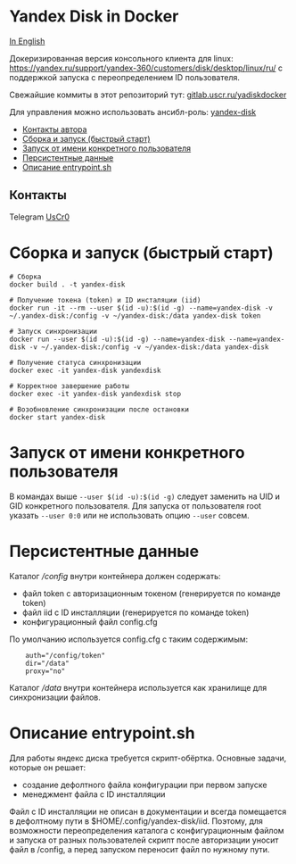 # Yandex Disk in Docker

[In English](README_en.md)

Докеризированная версия консольного клиента для linux: https://yandex.ru/support/yandex-360/customers/disk/desktop/linux/ru/ с поддержкой запуска с переопределением ID пользователя.

Свежайшие коммиты в этот репозиторий тут: [gitlab.uscr.ru/yadiskdocker](https://gitlab.uscr.ru/public-projects/yadiskdocker)

Для управления можно использовать ансибл-роль: [yandex-disk](https://gitlab.uscr.ru/ansible/galaxy-roles/yandex-disk)

- [Контакты автора](#контакты)
- [Сборка и запуск (быстрый старт)](#сборка-и-запуск-быстрый-старт)
- [Запуск от имени конкретного пользователя](#запуск-от-имени-конкретного-пользователя)
- [Персистентные данные](#персистентные-данные)
- [Описание entrypoint.sh](#описание-entrypointsh)

## Контакты

Telegram [UsCr0](https://t.me/UsCr0)

# Сборка и запуск (быстрый старт)

    # Сборка
    docker build . -t yandex-disk

    # Получение токена (token) и ID инсталяции (iid)
    docker run -it --rm --user $(id -u):$(id -g) --name=yandex-disk -v ~/.yandex-disk:/config -v ~/yandex-disk:/data yandex-disk token

    # Запуск синхронизации
    docker run --user $(id -u):$(id -g) --name=yandex-disk --name=yandex-disk -v ~/.yandex-disk:/config -v ~/yandex-disk:/data yandex-disk

    # Получение статуса синхронизации
    docker exec -it yandex-disk yandexdisk

    # Корректное завершение работы
    docker exec -it yandex-disk yandexdisk stop

    # Возобновление синхронизации после остановки
    docker start yandex-disk

# Запуск от имени конкретного пользователя
В командах выше `--user $(id -u):$(id -g)` следует заменить на UID и GID конкретного пользователя. Для запуска от пользователя root указать `--user 0:0` или не использовать опцию `--user` совсем.

# Персистентные данные

Каталог */config* внутри контейнера должен содержать:
- файл token с авторизационным токеном (генерируется по команде token)
- файл iid c ID инсталляции (генерируется по команде token)
- конфигурационный файл config.cfg
    
По умолчанию используется config.cfg с таким содержимым:

        auth="/config/token"
        dir="/data"
        proxy="no"


Каталог */data* внутри контейнера используется как хранилище для синхронизации файлов.

# Описание entrypoint.sh

Для работы яндекс диска требуется скрипт-обёртка.
Основные задачи, которые он решает:
- создание дефолтного файла конфигурации при первом запуске
- менеджмент файла с ID инсталляции

Файл с ID инсталляции не описан в документации и всегда помещается в дефолтному пути в $HOME/.config/yandex-disk/iid. Поэтому, для возможности переопределения каталога с конфигурационным файлом и запуска от разных пользователей скрипт после авторизации уносит файл в /config, а перед запуском переносит файл по нужному пути.
